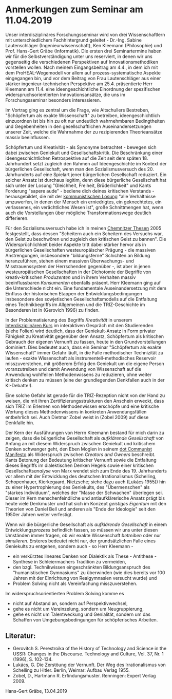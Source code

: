 # Anmerkungen zum Seminar am 11.04.2019

Unser interdisziplinäres Forschungsseminar wird von drei Wissenschaftlern mit
unterschiedlichem Fachhintergrund geleitet - Dr.-Ing. Sabine Lautenschläger
(Ingenieurwissenschaft), Ken Kleemann (Philosophie) und Prof. Hans-Gert Gräbe
(Informatik). Die ersten drei Seminartermine haben wir für die
Selbstverständigung unter uns reserviert, in denen wir uns gegenseitig die
verschiedenen Perspektiven auf Innovationsmethodiken vorstellen wollen. Nach
meinem Eingangsbeitrag am 4.4., in dem ich mit dem ProHEAL-Wegemodell vor
allem auf prozess-systematische Aspekte eingegangen bin, und vor dem Beitrag
von Frau Lautenschläger aus einer stärker ingenieur-technischen Perspektive am
25.4. präsentierte Herr Kleemann am 11.4. eine ideengeschichtliche Einordnung
der spezifischen widerspruchsorientierten Innovationsansätze, die uns im
Forschungsseminar besonders interessieren. 

Im Vortrag ging es zentral um die Frage, wie Altschullers Bestreben,
"Schöpfertum als exakte Wissenschaft" zu betreiben, ideengeschichtlich
einzuordnen ist bis hin zu oft nur undeutlich wahrnehmbaren Bedingtheiten und
Gegebenheiten in den gesellschaftlichen Auseinandersetzungen unserer Zeit,
welche die Wahrnahme der zu rezipierenden Theorieansätze massiv beeinflussen.

Schöpfertum und Kreativität - als Synonyme betrachtet - bewegen sich dabei
zwischen Geniekult und Gesellschaftskritik. Die Beschränkung einer
ideengeschichtlichen Retrospektive auf die Zeit seit dem späten
18. Jahrhundert setzt zugleich den Rahmen auf Ideengeschichte im Kontext der
bürgerlichen Gesellschaft, wenn man den Sozialismusversuch des
20. Jahrhunderts auf eine Spielart jener bürgerlichen Gesellschaft reduziert.
Ein solcher Ansatz ist durchaus legitim, denn diese bürgerliche Gesellschaft
hat sich unter der Losung "Gleichheit, Freiheit, Brüderlichkeit" und Kants
Forderung "sapere aude" - bediene dich deines kritischen Verstands -
herausgebildet, die mit der [kommunistischen
Losung](http://www.mlwerke.de/me/me01/me01_378.htm) "alle Verhältnisse
umzuwerfen, in denen der Mensch ein erniedrigtes, ein geknechtetes, ein
verlassenes, ein verächtliches Wesen ist", große Schnittmengen hat, wenn auch
die Vorstellungen über mögliche Transformationswege deutlich differieren.

Für den Sozialismusversuch habe ich in meinen [Chemnitzer
Thesen](https://hg-graebe.de/EigeneTexte/cc-thesen.pdf) 2005 festgestellt,
dass dessen "Scheitern auch ein Scheitern des Versuchs war, den Geist zu
beschwören und zugleich den kritischen Geist zu bannen".  Die
Widersprüchlichkeit beider Aspekte tritt dabei stärker hervor als in
bürgerlichen Gesellschaften westeuropäischer Prägung - die massiven
Anstrengungen, insbesondere "bildungsferne" Schichten an Bildung
heranzuführen, stehen einem massiven Überwachungs- und Misstrauenssystem der
Herrschenden gegenüber -, ist aber in jenen westeuropäischen Gesellschaften in
der Dichotomie der Begriffe von kreativ-kritischen *Produzenten* und in ihrem
Verhalten massiv beeinflussbaren *Konsumenten* ebenfalls präsent.  Herr
Kleemann ging auf die Unterschiede nicht ein.  Eine fundamentale
Auseinandersetzung mit dem Einfluss der historischen Etappen der
Entwicklungsbedingungen insbesondere des sowjetischen Gesellschaftsmodells auf
die Entfaltung eines Technikbegriffs im Allgemeinen und die TRIZ-Geschichte im
Besonderen ist in (Gerovich 1996) zu finden.

In der Problematisierung des Begriffs *Kreativität* in unserem
[Interdisziplinären
Kurs](http://bis.informatik.uni-leipzig.de/de/Lehre/Graebe/Inter) im
interaktiven Gespräch mit den Studierenden (siehe Folien) wird deutlich, dass
der Geniekult-Ansatz in Form privater Fähigkeit zu Kreativität gegenüber dem
Ansatz, Schöpfertum als kritischen Gebrauch der eigenen Vernunft zu fassen,
heute in den Grundvorstellungen dominiert. Dies bedeutet auch, dass ein
Seminar "Schöpfertum als exakte Wissenschaft" immer Gefahr läuft, in die Falle
methodischer Technizität zu laufen - exakte Wissenschaft als
instrumentell-methodisches Reservoir misszuverstehen, mit größerem Erfolg den
Geniekult um die eigene Person voranzutreiben und damit Anwendung von
Wissenschaft auf die Anwendung wohlfeilen Methodenwissens zu reduzieren, ohne
weiter kritisch denken zu müssen (eine der grundlegenden Denkfallen auch in
der KI-Debatte!).

Eine solche Gefahr ist gerade für die TRIZ-Rezeption nicht von der Hand zu
weisen, die mit ihren Zertifizierungsstrukturen den Anschein erweckt, dass
sich TRIZ im Erlernen von Methodenwissen erschöpfe und eine kritische Wertung
dieses Methodenwissens in konkreten Anwendungsfällen entbehrlich sei. Auch
Dietmar Zobel weist in (Zobel 2009) auf diese Denkfalle hin.

Der Kern der Ausführungen von Herrn Kleemann bestand für mich darin zu zeigen,
dass die bürgerliche Gesellschaft als *aufklärende Gesellschaft* von Anfang an
mit diesem Widerspruch zwischen Geniekult und kritischem Denken schwanger
geht, den Eben Moglen in seinem [dot Communist
Manifesto](http://moglen.law.columbia.edu/publications/dcm.html) als
Widerspruch zwischen *Creators and Owners* beschreibt. Kants Betonung der
Bedeutung kritischer Vernunft sowie die Entfaltung dieses Begriffs im
dialektischen Denken Hegels sowie einer kritischen Gesellschafts*analyse* von
Marx wendet sich zum Ende des 19. Jahrhunderts vor allem mit der Entwicklung
des deutschen Irrationalismus (Schelling, Schopenhauer, Kierkegaard,
Nietzsche; siehe dazu auch (Lukács 1955)) hin zu einer Hypertrophierung des
Geniekults, des "Übermenschen" als "starkes Individuum", welches der "Masse
der Schwachen" überlegen sei. Dieser im Kern menschenfeindliche und
antiaufklärerische Ansatz prägt bis heute viele Denkmuster und hat sich im
Konzept *geistiges Eigentum* mit den Theorien von Daniel Bell und anderen als
"Ende der Ideologie" seit den 1950er Jahren weiter verfestigt.

Wenn wir die bürgerliche Gesellschaft als *aufklärende Gesellschaft* in einem
Entwicklungs*prozess* befindlich fassen, so müssen wir uns unter diesen
Umständen immer fragen, ob wir exakte Wissenschaft *betreiben* oder nur
*simulieren*. Ersteres bedeutet nicht nur, der grundsätzlichen Falle eines
Geniekults zu entgehen, sondern auch - so Herr Kleemann -
* ein verkürztes lineares Denken von Dialektik als These - Antithese -
  Synthese in Schleiermachers Tradition zu vermeiden,
* den bzgl. Technikwissen eingeschränkten Bildungsanspruch des "humanistischen
  Gymnasiums" zu überwinden (wie dies bereits vor 100 Jahren mit der
  Einrichtung von Realgymnasien versucht wurde) und
* Problem Solving nicht als Vereinfachung misszuverstehen. 

Im widerspruchsorientierten Problem Solving komme es
* nicht auf Abstand an, sondern auf Perspektivwechsel,
* gehe es nicht um Vereinzelung, sondern um Neugruppierung,
* gehe es nicht um Talentweckung und Genialität, sondern um das Schaffen von
  Umgebungsbedingungen für schöpferisches Arbeiten.

## Literatur:
* Gerovitch S. Perestroika of the History of Technology and Science in the
  USSR: Changes in the Discourse. Technology and Culture, Vol. 37, Nr. 1
  (1996), S. 102-134.
* Lukács, G. Die Zerstöung der Vernunft. Der Weg des Irrationalismus von
  Schelling zu Hitler. Berlin, Weimar: Aufbau Verlag 1955.
* Zobel, D., Hartmann R. Erfindungsmuster. Renningen: Expert Verlag 2009.

Hans-Gert Gräbe, 13.04.2019